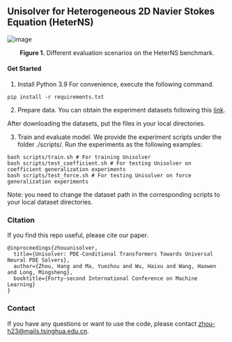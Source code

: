 ## Unisolver for Heterogeneous 2D Navier Stokes Equation (HeterNS)

![image](./figures/HeterNS_warp_v5.png)

<center><b>Figure 1.</b> Different evaluation scenarios on the HeterNS benchmark.</center>

#### Get Started
1. Install Python 3.9 For convenience, execute the following command.

```
pip install -r requirements.txt
```

2. Prepare data. You can obtain the experiment datasets following this [link](https://cloud.tsinghua.edu.cn/d/65cf5a75872a41b29d3f/).

After downloading the datasets, put the files in your local directories. 

3. Train and evaluate model. We provide the experiment scripts under the folder ./scripts/. Run the experiments as the following examples:
```
bash scripts/train.sh # For training Unisolver
bash scripts/test_coefficient.sh # For testing Unisolver on coefficient generalization experiments
bash scripts/test_force.sh # For testing Unisolver on force generalization experiments
```

Note: you need to change the dataset path in the corresponding scripts to your local dataset directories.

### Citation

If you find this repo useful, please cite our paper.

```
@inproceedings{zhouunisolver,
  title={Unisolver: PDE-Conditional Transformers Towards Universal Neural PDE Solvers},
  author={Zhou, Hang and Ma, Yuezhou and Wu, Haixu and Wang, Haowen and Long, Mingsheng},
  booktitle={Forty-second International Conference on Machine Learning}
}
```

### Contact

If you have any questions or want to use the code, please contact zhou-h23@mails.tsinghua.edu.cn.